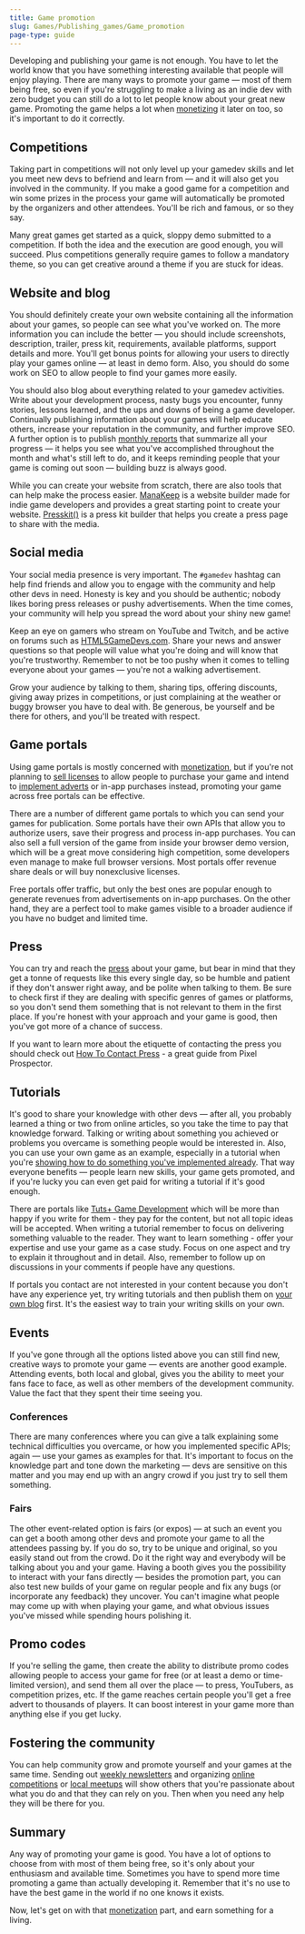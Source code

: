 ```yaml
---
title: Game promotion
slug: Games/Publishing_games/Game_promotion
page-type: guide
---
```




Developing and publishing your game is not enough. You have to let the world know that you have something interesting available that people will enjoy playing. There are many ways to promote your game — most of them being free, so even if you're struggling to make a living as an indie dev with zero budget you can still do a lot to let people know about your great new game. Promoting the game helps a lot when [monetizing](/Games/Publishing_games/Game_monetization) it later on too, so it's important to do it correctly.

## Competitions

Taking part in competitions will not only level up your gamedev skills and let you meet new devs to befriend and learn from — and it will also get you involved in the community. If you make a good game for a competition and win some prizes in the process your game will automatically be promoted by the organizers and other attendees. You'll be rich and famous, or so they say.

Many great games get started as a quick, sloppy demo submitted to a competition. If both the idea and the execution are good enough, you will succeed. Plus competitions generally require games to follow a mandatory theme, so you can get creative around a theme if you are stuck for ideas.

## Website and blog

You should definitely create your own website containing all the information about your games, so people can see what you've worked on. The more information you can include the better — you should include screenshots, description, trailer, press kit, requirements, available platforms, support details and more. You'll get bonus points for allowing your users to directly play your games online — at least in demo form. Also, you should do some work on SEO to allow people to find your games more easily.

You should also blog about everything related to your gamedev activities. Write about your development process, nasty bugs you encounter, funny stories, lessons learned, and the ups and downs of being a game developer. Continually publishing information about your games will help educate others, increase your reputation in the community, and further improve SEO. A further option is to publish [monthly reports](https://end3r.com/blog/?s=monthly+report) that summarize all your progress — it helps you see what you've accomplished throughout the month and what's still left to do, and it keeps reminding people that your game is coming out soon — building buzz is always good.

While you can create your website from scratch, there are also tools that can help make the process easier. [ManaKeep](https://manakeep.com/) is a website builder made for indie game developers and provides a great starting point to create your website. [Presskit()](https://dopresskit.com/) is a press kit builder that helps you create a press page to share with the media.

## Social media

Your social media presence is very important. The `#gamedev` hashtag can help find friends and allow you to engage with the community and help other devs in need. Honesty is key and you should be authentic; nobody likes boring press releases or pushy advertisements. When the time comes, your community will help you spread the word about your shiny new game!

Keep an eye on gamers who stream on YouTube and Twitch, and be active on forums such as [HTML5GameDevs.com](https://www.html5gamedevs.com/). Share your news and answer questions so that people will value what you're doing and will know that you're trustworthy. Remember to not be too pushy when it comes to telling everyone about your games — you're not a walking advertisement.

Grow your audience by talking to them, sharing tips, offering discounts, giving away prizes in competitions, or just complaining at the weather or buggy browser you have to deal with. Be generous, be yourself and be there for others, and you'll be treated with respect.

## Game portals

Using game portals is mostly concerned with [monetization](/Games/Publishing_games/Game_monetization), but if you're not planning to [sell licenses](/Games/Publishing_games/Game_monetization#licensing) to allow people to purchase your game and intend to [implement adverts](/Games/Publishing_games/Game_monetization#advertisements) or in-app purchases instead, promoting your game across free portals can be effective.

There are a number of different game portals to which you can send your games for publication. Some portals have their own APIs that allow you to authorize users, save their progress and process in-app purchases. You can also sell a full version of the game from inside your browser demo version, which will be a great move considering high competition, some developers even manage to make full browser versions. Most portals offer revenue share deals or will buy nonexclusive licenses.

Free portals offer traffic, but only the best ones are popular enough to generate revenues from advertisements on in-app purchases. On the other hand, they are a perfect tool to make games visible to a broader audience if you have no budget and limited time.

## Press

You can try and reach the [press](https://indiegamesplus.com/) about your game, but bear in mind that they get a tonne of requests like this every single day, so be humble and patient if they don't answer right away, and be polite when talking to them. Be sure to check first if they are dealing with specific genres of games or platforms, so you don't send them something that is not relevant to them in the first place. If you're honest with your approach and your game is good, then you've got more of a chance of success.

If you want to learn more about the etiquette of contacting the press you should check out [How To Contact Press](https://app.box.com/s/p0ft5zdolpi0ydkrykab) - a great guide from Pixel Prospector.

## Tutorials

It's good to share your knowledge with other devs — after all, you probably learned a thing or two from online articles, so you take the time to pay that knowledge forward. Talking or writing about something you achieved or problems you overcame is something people would be interested in. Also, you can use your own game as an example, especially in a tutorial when you're [showing how to do something you've implemented already](/Games/Techniques/Controls_Gamepad_API). That way everyone benefits — people learn new skills, your game gets promoted, and if you're lucky you can even get paid for writing a tutorial if it's good enough.

There are portals like [Tuts+ Game Development](https://gamedevelopment.tutsplus.com/) which will be more than happy if you write for them - they pay for the content, but not all topic ideas will be accepted. When writing a tutorial remember to focus on delivering something valuable to the reader. They want to learn something - offer your expertise and use your game as a case study. Focus on one aspect and try to explain it throughout and in detail. Also, remember to follow up on discussions in your comments if people have any questions.

If portals you contact are not interested in your content because you don't have any experience yet, try writing tutorials and then publish them on [your own blog](#website_and_blog) first. It's the easiest way to train your writing skills on your own.

## Events

If you've gone through all the options listed above you can still find new, creative ways to promote your game — events are another good example. Attending events, both local and global, gives you the ability to meet your fans face to face, as well as other members of the development community. Value the fact that they spent their time seeing you.

### Conferences

There are many conferences where you can give a talk explaining some technical difficulties you overcame, or how you implemented specific APIs; again — use your games as examples for that. It's important to focus on the knowledge part and tone down the marketing — devs are sensitive on this matter and you may end up with an angry crowd if you just try to sell them something.

### Fairs

The other event-related option is fairs (or expos) — at such an event you can get a booth among other devs and promote your game to all the attendees passing by. If you do so, try to be unique and original, so you easily stand out from the crowd. Do it the right way and everybody will be talking about you and your game. Having a booth gives you the possibility to interact with your fans directly — besides the promotion part, you can also test new builds of your game on regular people and fix any bugs (or incorporate any feedback) they uncover. You can't imagine what people may come up with when playing your game, and what obvious issues you've missed while spending hours polishing it.

## Promo codes

If you're selling the game, then create the ability to distribute promo codes allowing people to access your game for free (or at least a demo or time-limited version), and send them all over the place — to press, YouTubers, as competition prizes, etc. If the game reaches certain people you'll get a free advert to thousands of players. It can boost interest in your game more than anything else if you get lucky.

## Fostering the community

You can help community grow and promote yourself and your games at the same time. Sending out [weekly newsletters](https://gamedevjsweekly.com/) and organizing [online competitions](https://js13kgames.com/) or [local meetups](https://gamedevjs.com/) will show others that you're passionate about what you do and that they can rely on you. Then when you need any help they will be there for you.

## Summary

Any way of promoting your game is good. You have a lot of options to choose from with most of them being free, so it's only about your enthusiasm and available time. Sometimes you have to spend more time promoting a game than actually developing it. Remember that it's no use to have the best game in the world if no one knows it exists.

Now, let's get on with that [monetization](/Games/Publishing_games/Game_monetization) part, and earn something for a living.
